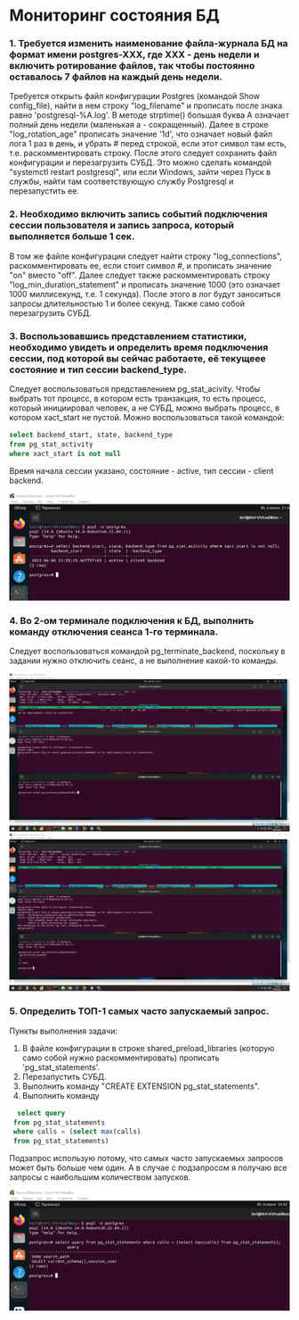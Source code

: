 # Мониторинг состояния БД

### 1. Требуется изменить наименование файла-журнала БД на формат имени postgres-XXX, где ХХХ - день недели и включить ротирование файлов, так чтобы постоянно оставалось 7 файлов на каждый день недели.

Требуется открыть файл конфигурации Postgres (командой Show config_file), найти в нем строку "log_filename" и прописать после знака равно 'postgresql-%A.log'. В методе strptime() большая буква А означает полный день недели (маленькая а - сокращенный). Далее в строке "log_rotation_age" прописать значение '1d', что означает новый файл лога 1 раз в день, и убрать # перед строкой, если этот символ там есть, т.е. раскомментировать строку.
После этого следует сохранить файл конфигурации и перезагрузить СУБД. Это можно сделать командой "systemctl restart postgresql", или если Windows, зайти через Пуск в службы, найти там соответствующую службу Postgresql и перезапустить ее.

### 2. Необходимо включить запись событий подключения сессии пользователя и запись запроса, который выполняется больше 1 сек.

В том же файле конфигурации следует найти строку "log_connections", раскомментировать ее, если стоит символ #, и прописать значение "on" вместо "off". Далее следует также раскомментировать строку "log_min_duration_statement" и прописать значение 1000 (это означает 1000 миллисекунд, т.е. 1 секунда). После этого в лог будут заноситься запросы длительностью 1 и более секунд. Также само собой перезагрузить СУБД.

### 3. Воспользовавшись представлением статистики, необходимо увидеть и определить время подключения сессии, под которой вы сейчас работаете, её текущеее состояние и тип сессии backend_type.

Следует воспользоваться представлением pg_stat_acivity.  Чтобы выбрать тот процесс, в котором есть транзакция, то есть процесс, который инициировал человек, а не СУБД, можно выбрать процесс, в котором xact_start не пустой. Можно воспользоваться такой командой:

```sql
select backend_start, state, backend_type
from pg_stat_activity
where xact_start is not null 
```

Время начала сессии указано, состояние - active, тип сессии - client backend.

![pg_stat_acivity](https://github.com/INRI03/monitoring_bd/blob/main/01.png)

### 4. Во 2-ом терминале подключения к БД, выполнить команду отключения сеанса 1-го терминала.

Следует воспользоваться командой pg_terminate_backend, поскольку в задании нужно отключить сеанс, а не выполнение какой-то команды.

![02](https://github.com/INRI03/monitoring_bd/blob/main/02.png)
![03](https://github.com/INRI03/monitoring_bd/blob/main/03.png)

### 5. Определить ТОП-1 самых часто запускаемый запрос.

Пункты выполнения задачи:
1. В файле конфигурации в строке shared_preload_libraries (которую само собой нужно раскомментировать) прописать 'pg_stat_statements'.
2. Перезапустить СУБД.
3. Выполнить команду "CREATE EXTENSION pg_stat_statements".
4. Выполнить команду
```sql
  select query
 from pg_stat_statements
 where calls = (select max(calls)
 from pg_stat_statements)
 ```
  
 Подзапрос использую потому, что самых часто запускаемых запросов может быть больше чем один. А в случае с подзапросом я получаю все запросы с наибольшим количеством запусков.
  
 ![04](https://github.com/INRI03/monitoring_bd/blob/main/04.png)
